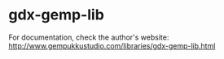 # gdx-gemp-lib
For documentation, check the author's website:
http://www.gempukkustudio.com/libraries/gdx-gemp-lib.html
